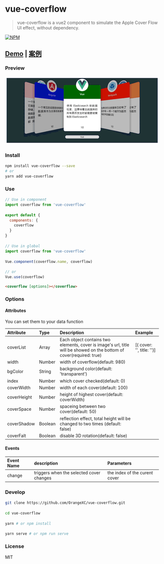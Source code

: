 # vue-coverflow

> vue-coverflow is a vue2 component to simulate the Apple Cover Flow UI effect, without dependency.

[![NPM](https://nodei.co/npm/vue-coverflow.png?downloads=true&downloadRank=true&stars=true)](https://nodei.co/npm/vue-coverflow/)

## [Demo](http://orangex_c.coding.me/vue-coverflow/) | [案例](http://orangex_c.coding.me/vue-coverflow/)

### Preview

![](screenshot/coverflow.gif)

### Install

```bash
npm install vue-coverflow --save
# or
yarn add vue-coverflow

```


### Use

```js
// Use in component
import coverflow from 'vue-coverflow'

export default {
  components: {
    coverflow
  }
}

// Use in global
import coverflow from 'vue-coverflow'

Vue.component(coverflow.name, coverflow)

// or
Vue.use(coverflow)
```

```html
<coverflow [options]></coverflow>
```

### Options

#### Attributes
You can set them to your data function

| Attribute      | Type         | Description    | Example |
| :------------- |:-------------|:---------------| :------ |
| coverList      | Array        |  Each object contains two elements, cover is image's url, title will be showed on the bottom of cover(required: true) |  [{ cover: '', title: ''}] |
| width          | Number       |  width of coverflow(default: 980) |  |
| bgColor        | String       |  background color(default: 'transparent')                    |       |
| index          | Number       |  which cover checked(default: 0) |  |
| coverWidth     | Number       |  width of each cover(default: 100)             |       |
| coverHeight    | Number       |  height of highest cover(default: coverWidth)             |       |
| coverSpace     | Number       |  spaceing between two cover(default: 50)                     |       |
| coverShadow    | Boolean      |  reflection effect, total height will be changed to two times (default: false)                      |       |
| coverFalt      | Boolean      |  disable 3D rotation(default: false)      |       |

#### Events

| Event Name     | description    | Parameters |
| :------------- |:---------------| :--------- |
| change         | triggers when the selected cover changes |  the index of the curent cover |

### Develop

```bash
git clone https://github.com/OrangeXC/vue-coverflow.git

cd vue-coverflow

yarn # or npm install

yarn serve # or npm run serve
```

### License

MIT

